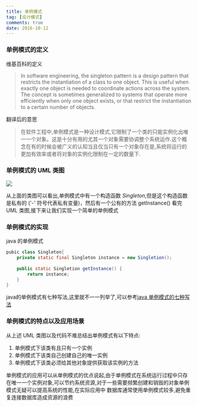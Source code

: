 ```yaml
---
title: 单例模式
tag: [设计模式]
comments: true
date: 2016-10-12
---
```







### 单例模式的定义
维基百科的定义
>In software engineering, the singleton pattern is a design pattern that restricts the instantiation of a class to one object. This is useful when exactly one object is needed to coordinate actions across the system. The concept is sometimes generalized to systems that operate more efficiently when only one object exists, or that restrict the instantiation to a certain number of objects. 

翻译后的意思
>在软件工程中,单例模式是一种设计模式,它限制了一个类的只能实例化出唯一一个对象。这是十分有用的尤其一个对象需要协调整个系统运作.这个概念在有的时候会被广义的认知当且仅当只有一个对象存在是,系统将运行的更加有效率或者将对象的实例化限制在一定的数量下.


### 单例模式的 UML 类图
![](http://ww3.sinaimg.cn/large/d9e82fa4jw1f8premihj7j20et084wf0.jpg)

从上面的类图可以看出,单例模式中有一个构造函数 *Singleton*,但是这个构造函数是私有的 ('-' 符号代表私有变量)，然后有一个公有的方法 getInstance()
看完 UML 类图,接下来让我们实现一个简单的单例模式
### 单例模式的实现
java 的单例模式
```java
pubic class Singleton{
    private static final Singleton instance = new Singletion();
    
    public static Singletion getInstance() {
        return instance;
    }
}
```
java的单例模式有七种写法,这里就不一一列举了,可以参考[java 单例模式的七种写法](http://blog.csdn.net/zoushaohua84/article/details/46892889)

### 单例模式的特点以及应用场景
从上述 UML 类图以及代码不难总结出单例模式有以下特点:
1. 单例模式下该类有且只有一个实例
2. 单例模式下该类自己创建自己的唯一实例
3. 单例模式下该类必须给其他对象提供获取该实例的方法

单例模式的应用可以从单例模式的优点说起,由于单例模式在系统运行过程中只存在唯一一个实例对象,可以节约系统资源,对于一些需要频繁创建和销毁的对象单例模式无疑可以提高系统的性能,在实际应用中 数据库通常使用单例模式较多,避免重复连接数据库造成资源的浪费
